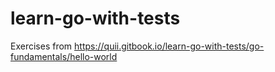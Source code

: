 # learn-go-with-tests

Exercises from https://quii.gitbook.io/learn-go-with-tests/go-fundamentals/hello-world
